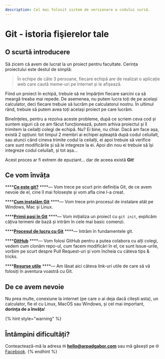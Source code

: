 ```yaml
---
description: Cel mai folosit sistem de versionare a codului sursă.
---
```


# Git - istoria fişierelor tale

## O scurtă introducere

Să zicem că avem de lucrat la un proiect pentru facultate. Cerința proiectului este destul de simplă: 

> În echipe de câte 3 persoane, fiecare echipă are de realizat o aplicație web care caută meme-uri pe internet și le afișează.

Fiind un proiect în echipă, trebuie să ne împărțim fiecare sarcini ca să meargă treaba mai repede. De asemenea, nu putem lucra toți de pe același calculator, deci fiecare trebuie să lucrăm pe calculatorul nostru. În ultimul rând, trebuie să putem avea toți același proiect pe care lucrăm.

Bineînțeles, pentru a rezolva aceste probleme, după ce scriem ceva cod și suntem siguri că ce am făcut funcționează, putem arhiva proiectul și îl trimitem la ceilalți colegi de echipă. Nu? Ei bine, nu chiar. Dacă am face așa, există 2 opțiuni: tot timpul 2 membri ai echipei așteaptă după codul celuilalt, sau atunci când cineva trimite codul la ceilalți, ei apoi trebuie să verifice care sunt modificările și să le integreze la ei. Apoi din nou ei trebuie să își integreze codul celuilalt, și tot așa...

Acest proces ar fi extrem de epuziant... dar de aceea există **Git**!

## Ce vom învăța

\*\*\*\*[**Ce este git?**](ce-este-git.md) ****— Vom trece pe scurt prin definiția Git, de ce avem nevoie de el, cine îl mai folosește și vom afla cine l-a creat.

\*\*\*\*[**Cum instalăm Git**](cum-instalam-git.md) ****— Vom trece prin procesul de instalare atât pe Windows, Mac și Linux.

\*\*\*\*[**Primii pași în Git**](primii-pasi-in-git.md) ****— Vom inițializa un proiect cu `git init`, explicăm câțiva termeni de bază și intrăm în cele mai basic comenzi.

\*\*\*\*[**Procesul de lucru cu Git**](procesul-de-lucru-cu-git.md) ****— Intrăm în fundamentele git.

\*\*\*\*[**GitHub**](github.md) ****— Vom folosi GitHub pentru a putea colabora cu alți colegi, vedem cum clonăm repo-ul, cum facem modificări în el, ce sunt Issue-urile, vorbim pe scurt despre Pull Request-uri și vom încheia cu câteva tips & tricks.

\*\*\*\*[**Resurse utile**](resurse-utile.md) ****— Am lăsat aici câteva link-uri utile de care să vă folosiți în aventura voastră cu Git.

## De ce avem nevoie

Nu prea multe, conexiune la internet \(pe care o ai deja dacă citești asta\), un calculator, fie el cu Linux, MacOS sau Windows, și cel mai important, **dorința de a învăța**!

{% hint style="warning" %}
## Întâmpini dificultăți?

Conteactează-mă la adresa ✉ **hello@arpadgabor.com** sau mă găsești pe 🌐 [Facebook](https://messenger.com/t/arpi.gabor).
{% endhint %}


